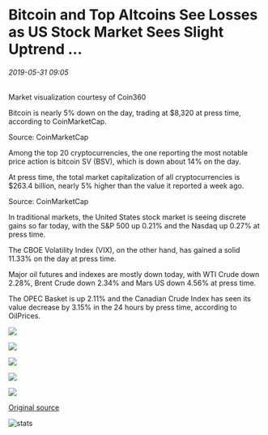 # Bitcoin and Top Altcoins See Losses as US Stock Market Sees Slight Uptrend ...

###### 2019-05-31 09:05

Market visualization courtesy of Coin360

Bitcoin is nearly 5% down on the day, trading at $8,320 at press time, according to CoinMarketCap.

Source: CoinMarketCap

Among the top 20 cryptocurrencies, the one reporting the most notable price action is bitcoin SV (BSV), which is down about 14% on the day.

At press time, the total market capitalization of all cryptocurrencies is $263.4 billion, nearly 5% higher than the value it reported a week ago.

Source: CoinMarketCap

In traditional markets, the United States stock market is seeing discrete gains so far today, with the S&P 500 up 0.21% and the Nasdaq up 0.27% at press time.

The CBOE Volatility Index (VIX), on the other hand, has gained a solid 11.33% on the day at press time.

Major oil futures and indexes are mostly down today, with WTI Crude down 2.28%, Brent Crude down 2.34% and Mars US down 4.56% at press time.

The OPEC Basket is up 2.11% and the Canadian Crude Index has seen its value decrease by 3.15% in the 24 hours by press time, according to OilPrices.

![](https://s3.cointelegraph.com/storage/uploads/view/1e0033e721c8bd6cfd387fc863a5db12.png)

![](https://s3.cointelegraph.com/storage/uploads/view/2eecba48b28390c3f35dbd185c588c63.png)

![](https://s3.cointelegraph.com/storage/uploads/view/a90a0cf1a683718bc9d12887fbdca516.png)

![](https://s3.cointelegraph.com/storage/uploads/view/250a48477eb4592db47e5377057ca756.png)

![](https://s3.cointelegraph.com/storage/uploads/view/f10538745970ad856f408e7e3dc01365.png)

[Original source](https://cointelegraph.com/news/bitcoin-and-top-altcoins-see-losses-as-us-stock-market-sees-slight-uptrend)

![stats](https://c.statcounter.com/11760860/0/a89fa40b/1/ "stats")